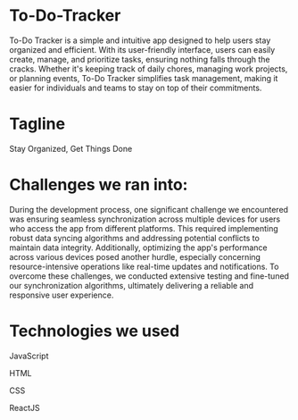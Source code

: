 # To-Do-Tracker
To-Do Tracker is a simple and intuitive app designed to help users stay organized and efficient. With its user-friendly interface, users can easily create, manage, and prioritize tasks, ensuring nothing falls through the cracks. Whether it's keeping track of daily chores, managing work projects, or planning events, To-Do Tracker simplifies task management, making it easier for individuals and teams to stay on top of their commitments.

# Tagline
Stay Organized, Get Things Done 

# Challenges we ran into:
During the development process, one significant challenge we encountered was ensuring seamless synchronization across multiple devices for users who access the app from different platforms. This required implementing robust data syncing algorithms and addressing potential conflicts to maintain data integrity. Additionally, optimizing the app's performance across various devices posed another hurdle, especially concerning resource-intensive operations like real-time updates and notifications. To overcome these challenges, we conducted extensive testing and fine-tuned our synchronization algorithms, ultimately delivering a reliable and responsive user experience.

# Technologies we used
JavaScript 

HTML 

CSS 

ReactJS
